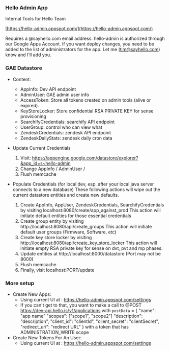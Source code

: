 ### Hello Admin App
Internal Tools for Hello Team

[https://hello-admin.appspot.com/](https://hello-admin.appspot.com/)

Requires a @sayhello.com email address.
hello-admin is authorized through our Google Apps Account. If you want deploy changes, you need to be added to the list of administrators for the app. Let me (tim@sayhello.com) know and I'll add you.


### GAE Datastore
- Content:
  - AppInfo: Dev API endpoint
  - AdminUser: GAE admin user info
  - AccessToken: Store all tokens created on admin tools (alive or expired). 
  - KeyStoreLocker: Store confidential RSA PRIVATE KEY for sense provisioning
  - SearchifyCredentials: searchify API endpoint
  - UserGroup: control who can view what
  - ZendeskCredentials: zendesk API endpoint
  - ZendeskDailyStats: zendesk daily cron data

- Update Current Credentials
  1. Visit: https://appengine.google.com/datastore/explorer?&app_id=s~hello-admin
  2. Change AppInfo / AdminUser /   
  3. Flush memcache

- Populate Credentials (for local dev, esp. after your local java server connects to a new database)
  These following actions will wipe out the current datastore entities and create new defaults.
  1. Create AppInfo, AppUser, ZendeskCredentials, SearchifyCredentials by visiting localhost:8080/create/app_against_prod
  This action will initiate default entities for those essential credentials 
  2. Create group entity by visiting http://localhost:8080/api/create_groups
  This action will initiate default user groups (Firmware, Software, etc)
  3. Create key store locker by visiting http://localhost:8080/api/create_key_store_locker
  This action will initiate empty RSA private key for sense on dvt, pvt and mp phases.
  4. Update entities at http://localhost:8000/datastore (Port may not be 8000)
  5. Flush memcache
  6. Finally, visit localhost:PORT/update

### More setup
- Create New Apps:
  - Using current UI at : https://hello-admin.appspot.com/settings
  - If you can't get to that, you want to make a call to  @POST https://dev-api.hello.is/v1/applications
      with `postData` = {
        "name": "app name"
        "scopes": ["scope1", "scope2"]
        "description": "description",
        "client_id": "clientId",
        "client_secret": "clientSecret",
        "redirect_uri": "redirect URL"
      } 
      with a token that has ADMINISTRATION_WRITE scope
- Create New Tokens For An User:
  - Using current UI at : https://hello-admin.appspot.com/settings
